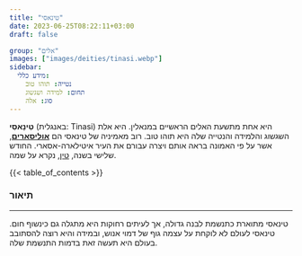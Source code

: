 ```yaml
---
title: "טינאסי"
date: 2023-06-25T08:22:11+03:00
draft: false

group: "אלים"
images: ["images/deities/tinasi.webp"]
sidebar:
  מידע כללי:
    נטייה: תוהו טוב
    תחום: למידה ושגשוג
    סוג: אלה
---
```


**טִינַאסִי** (באנגלית: Tinasi) היא אחת מתשעת האלים הראשיים במנאלין. היא אלת השגשוג והלמידה והנטייה שלה היא תוהו טוב. רוב מאמיניה של טינאסי הם [**אוליסארים**](../../races/ulisary), אשר על פי האמונה בראה אותם ויצרה עבורם את העיר איטילארה-אסארי. החודש שלישי בשנה, [טין](../../history/calender/tin), נקרא על שמה.

<!--more-->

{{< table_of_contents >}}

### תיאור

---

טינאסי מתוארת כתנשמת לבנה גדולה, אך לעיתים רחוקות היא מתגלה גם כינשוף חום. טינאסי לעולם לא לוקחת על עצמה גוף של דמוי אנוש, ובמידה והיא רוצה להסתובב בעולם היא תעשה זאת בדמות התנשמת שלה.
